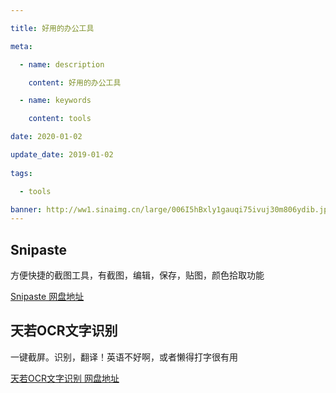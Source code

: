 ```yaml
---

title: 好用的办公工具

meta:

  - name: description

    content: 好用的办公工具

  - name: keywords

    content: tools

date: 2020-01-02

update_date: 2019-01-02
 
tags: 

  - tools

banner: http://ww1.sinaimg.cn/large/006I5hBxly1gauqi75ivuj30m806ydib.jpg
---
```


## Snipaste

方便快捷的截图工具，有截图，编辑，保存，贴图，颜色拾取功能

[Snipaste 网盘地址](https://pan.baidu.com/s/1-Cteojjqp71j2z1JfVrHXg)

## 天若OCR文字识别

一键截屏。识别，翻译！英语不好啊，或者懒得打字很有用

[天若OCR文字识别 网盘地址](https://pan.baidu.com/s/1lORX4v3OWjhDdCt94VF8Yw)